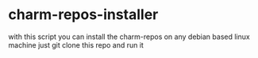 # charm-repos-installer
with this script you can install the charm-repos
on any debian based linux machine just git clone this repo
and run it
